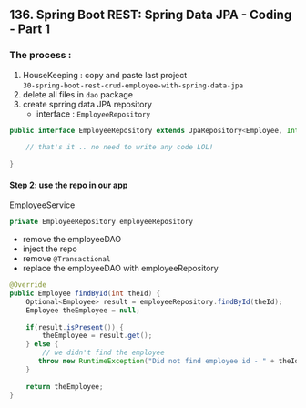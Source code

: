 ## 136. Spring Boot REST: Spring Data JPA - Coding - Part 1

### The process : 
1. HouseKeeping : copy and paste last project  
`30-spring-boot-rest-crud-employee-with-spring-data-jpa`
2. delete all files in `dao` package 
3. create sprring data JPA repository 
   * interface : `EmployeeRepository`
```java
public interface EmployeeRepository extends JpaRepository<Employee, Integer> {
    
    // that's it .. no need to write any code LOL!
    
}
```

#### Step 2: use the repo in our app 
EmployeeService 
```java
private EmployeeRepository employeeRepository


```
*  remove the employeeDAO
* inject the repo
* remove `@Transactional`
* replace the employeeDAO with employeeRepository

```java
@Override 
public Employee findById(int theId) {
    Optional<Employee> result = employeeRepository.findById(theId); 
    Employee theEmployee = null; 
    
    if(result.isPresent()) {
        theEmployee = result.get(); 
    } else {
        // we didn't find the employee
       throw new RuntimeException("Did not find employee id - " + theId); 
    }
    
    return theEmployee; 
}
```